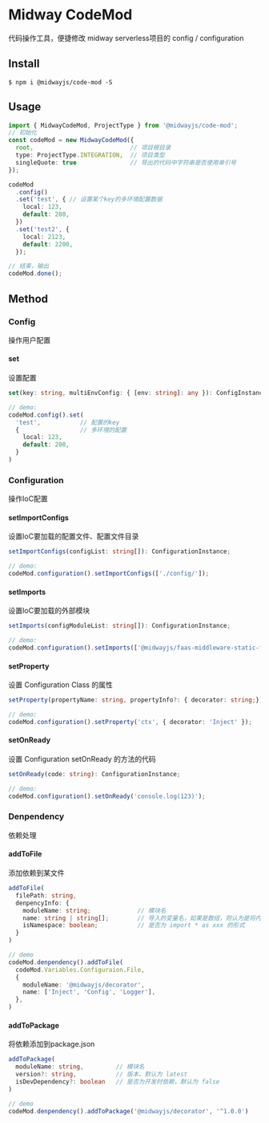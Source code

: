 # Midway CodeMod

代码操作工具，便捷修改 midway serverless项目的 config / configuration

## Install
```shell
$ npm i @midwayjs/code-mod -S
```

## Usage

```typescript
import { MidwayCodeMod, ProjectType } from '@midwayjs/code-mod';
// 初始化
const codeMod = new MidwayCodeMod({
  root,                           // 项目根目录
  type: ProjectType.INTEGRATION,  // 项目类型 
  singleQuote: true               // 导出的代码中字符串是否使用单引号
});

codeMod
  .config()
  .set('test', { // 设置某个key的多环境配置数据
    local: 123,
    default: 200,
  })
  .set('test2', {
    local: 2123,
    default: 2200,
  });

// 结束，输出
codeMod.done();
```

## Method
### Config
操作用户配置


#### set

设置配置
```typescript
set(key: string, multiEnvConfig: { [env: string]: any }): ConfigInstance;

// demo:
codeMod.config().set(
  'test',           // 配置的key
  {                 // 多环境的配置
    local: 123,
    default: 200,
  }
)
```


### Configuration

操作IoC配置


#### setImportConfigs

设置IoC要加载的配置文件、配置文件目录

```typescript
setImportConfigs(configList: string[]): ConfigurationInstance;

// demo:
codeMod.configuration().setImportConfigs(['./config/']);
```



#### setImports

设置IoC要加载的外部模块

```typescript
setImports(configModuleList: string[]): ConfigurationInstance;

// demo:
codeMod.configuration().setImports(['@midwayjs/faas-middleware-static-file']);
```



#### setProperty

设置 Configuration Class 的属性

```typescript
setProperty(propertyName: string, propertyInfo?: { decorator: string;}): ConfigurationInstance;

// demo:
codeMod.configuration().setProperty('ctx', { decorator: 'Inject' });
```



#### setOnReady

设置 Configuration setOnReady 的方法的代码

```typescript
setOnReady(code: string): ConfigurationInstance;

// demo:
codeMod.configuration().setOnReady('console.log(123)');
```



### Denpendency

依赖处理

#### addToFile

添加依赖到某文件

```typescript
addToFile(
  filePath: string,
  denpencyInfo: {
    moduleName: string;             // 模块名
    name: string | string[];        // 导入的变量名，如果是数组，则认为是将内部的变量取出
    isNamespace: boolean;           // 是否为 import * as xxx 的形式
  }
)

// demo
codeMod.denpendency().addToFile(
  codeMod.Variables.Configuraion.File,
  {
    moduleName: '@midwayjs/decorator',
    name: ['Inject', 'Config', 'Logger'],
  },
)
```



#### addToPackage

将依赖添加到package.json

```typescript
addToPackage(
  moduleName: string,         // 模块名
  version?: string,           // 版本，默认为 latest
  isDevDependency?: boolean   // 是否为开发时依赖，默认为 false
)

// demo
codeMod.denpendency().addToPackage('@midwayjs/decorator', '^1.0.0')
```

